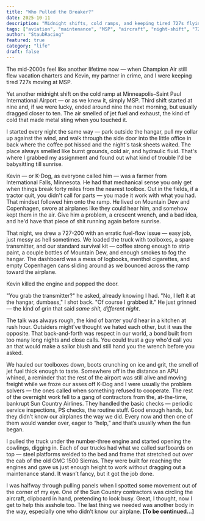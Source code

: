 ```yaml
---
title: "Who Pulled the Breaker?"
date: 2025-10-11
description: "Midnight shifts, cold ramps, and keeping tired 727s flying at MSP in the mid-2000s"
tags: ["aviation", "maintenance", "MSP", "aircraft", "night-shift", "727"]
author: "StaubRacing"
featured: true
category: "life"
draft: false
---
```


The mid-2000s feel like another lifetime now — when Champion Air still flew vacation charters and Kevin, my partner in crime, and I were keeping tired 727s moving at MSP.

Yet another midnight shift on the cold ramp at Minneapolis–Saint Paul International Airport — or as we knew it, simply MSP. Third shift started at nine and, if we were lucky, ended around nine the next morning, but usually dragged closer to ten. The air smelled of jet fuel and exhaust, the kind of cold that made metal sting when you touched it.

I started every night the same way — park outside the hangar, pull my collar up against the wind, and walk through the side door into the little office in back where the coffee pot hissed and the night's task sheets waited. The place always smelled like burnt grounds, cold air, and hydraulic fluid. That's where I grabbed my assignment and found out what kind of trouble I'd be babysitting till sunrise.

Kevin — or K-Dog, as everyone called him — was a farmer from International Falls, Minnesota. He had that mechanical sense you only get when things break forty miles from the nearest toolbox. Out in the fields, if a tractor quit, you didn't call for parts — you made it work with what you had. That mindset followed him onto the ramp. He lived on Mountain Dew and Copenhagen, swore at airplanes like they could hear him, and somehow kept them in the air. Give him a problem, a crescent wrench, and a bad idea, and he'd have that piece of shit running again before sunrise.

That night, we drew a 727-200 with an erratic fuel-flow issue — easy job, just messy as hell sometimes. We loaded the truck with toolboxes, a spare transmitter, and our standard survival kit — coffee strong enough to strip paint, a couple bottles of Mountain Dew, and enough smokes to fog the hangar. The dashboard was a mess of logbooks, menthol cigarettes, and empty Copenhagen cans sliding around as we bounced across the ramp toward the airplane.

Kevin killed the engine and popped the door.

"You grab the transmitter?" he asked, already knowing I had.
"No, I left it at the hangar, dumbass," I shot back. "Of course I grabbed it."
He just grinned — the kind of grin that said _same shit, different night_.

The talk was always rough, the kind of banter you'd hear in a kitchen at rush hour. Outsiders might've thought we hated each other, but it was the opposite. That back-and-forth was respect in our world, a bond built from too many long nights and close calls. You could trust a guy who'd call you an that would make a sailor blush and still hand you the wrench before you asked.

We hauled our toolboxes down, boots crunching on ice and grit, the smell of jet fuel thick enough to taste. Somewhere off in the distance an APU whined, a reminder that the rest of the airport was still alive and moving freight while we froze our asses off
K-Dog and I were usually the problem solvers — the ones called when something refused to cooperate. The rest of the overnight work fell to a gang of contractors from the, at-the-time, bankrupt Sun Country Airlines. They handled the basic checks — periodic service inspections, PS checks, the routine stuff. Good enough hands, but they didn’t know our airplanes the way we did. Every now and then one of them would wander over, eager to “help,” and that’s usually when the fun began.

I pulled the truck under the number-three engine and started opening the cowlings, digging in. Each of our trucks had what we called surfboards on top — steel platforms welded to the bed and frame that stretched out over the cab of the old GMC 1500 Sierras. They were built for reaching the engines and gave us just enough height to work without dragging out a maintenance stand. It wasn’t fancy, but it got the job done.

I was halfway through pulling panels when I spotted some movement out of the corner of my eye. One of the Sun Country contractors was circling the aircraft, clipboard in hand, pretending to look busy. Great, I thought, now I get to help this asshole too. The last thing we needed was another body in the way, especially one who didn’t know our airplane.
**[To be continued...]**
